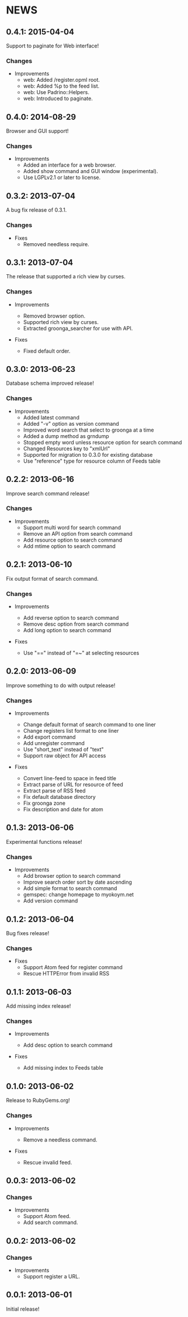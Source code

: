# NEWS

## 0.4.1: 2015-04-04

Support to paginate for Web interface!

### Changes

  * Improvements
    * web: Added /register.opml root.
    * web: Added %p to the feed list.
    * web: Use Padrino::Helpers.
    * web: Introduced to paginate.

## 0.4.0: 2014-08-29

Browser and GUI support!

### Changes

  * Improvements
    * Added an interface for a web browser.
    * Added show command and GUI window (experimental).
    * Use LGPLv2.1 or later to license.

## 0.3.2: 2013-07-04

A bug fix release of 0.3.1.

### Changes

  * Fixes
    * Removed needless require.

## 0.3.1: 2013-07-04

The release that supported a rich view by curses.

### Changes

  * Improvements
    * Removed browser option.
    * Supported rich view by curses.
    * Extracted groonga_searcher for use with API.

  * Fixes
    * Fixed default order.

## 0.3.0: 2013-06-23

Database schema improved release!

### Changes

  * Improvements
    * Added latest command
    * Added "-v" option as version command
    * Improved word search that select to groonga at a time
    * Added a dump method as grndump
    * Stopped empty word unless resource option for search command
    * Changed Resources key to "xmlUrl"
    * Supported for migration to 0.3.0 for existing database
    * Use "reference" type for resource column of Feeds table

## 0.2.2: 2013-06-16

Improve search command release!

### Changes

  * Improvements
    * Support multi word for search command
    * Remove an API option from search command
    * Add resource option to search command
    * Add mtime option to search command

## 0.2.1: 2013-06-10

Fix output format of search command.

### Changes

  * Improvements
    * Add reverse option to search command
    * Remove desc option from search command
    * Add long option to search command

  * Fixes
    * Use "==" instead of "=~" at selecting resources

## 0.2.0: 2013-06-09

Improve something to do with output release!

### Changes

  * Improvements
    * Change default format of search command to one liner
    * Change registers list format to one liner
    * Add export command
    * Add unregister command
    * Use "short_text" instead of "text"
    * Support raw object for API access

  * Fixes
    * Convert line-feed to space in feed title
    * Extract parse of URL for resource of feed
    * Extract parse of RSS feed
    * Fix default database directory
    * Fix groonga zone
    * Fix description and date for atom

## 0.1.3: 2013-06-06

Experimental functions release!

### Changes

  * Improvements
    * Add browser option to search command
    * Improve search order sort by date ascending
    * Add simple format to search command
    * gemspec: change homepage to myokoym.net
    * Add version command

## 0.1.2: 2013-06-04

Bug fixes release!

### Changes

  * Fixes
    * Support Atom feed for register command
    * Rescue HTTPError from invalid RSS

## 0.1.1: 2013-06-03

Add missing index release!

### Changes

  * Improvements
    * Add desc option to search command

  * Fixes
    * Add missing index to Feeds table

## 0.1.0: 2013-06-02

Release to RubyGems.org!

### Changes

  * Improvements
    * Remove a needless command.

  * Fixes
    * Rescue invalid feed.

## 0.0.3: 2013-06-02

### Changes

  * Improvements
    * Support Atom feed.
    * Add search command.

## 0.0.2: 2013-06-02

### Changes

  * Improvements
    * Support register a URL.

## 0.0.1: 2013-06-01

Initial release!
